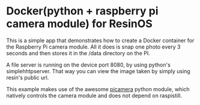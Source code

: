 # Docker(python + raspberry pi camera module) for ResinOS

This is a simple app that demonstrates how to create a Docker container for the Raspberry Pi camera module.
All it does is snap one photo every 3 seconds and then stores it in the /data directory on the PI.

A file server is running on the device port 8080, by using python's simplehhtpserver.
That way you can view the image taken by simply using resin's public url.

This example makes use of the awesome [picamera](http://picamera.readthedocs.org/en/release-1.8/) python module,
which natively controls the camera module and does not depend on raspistill.
